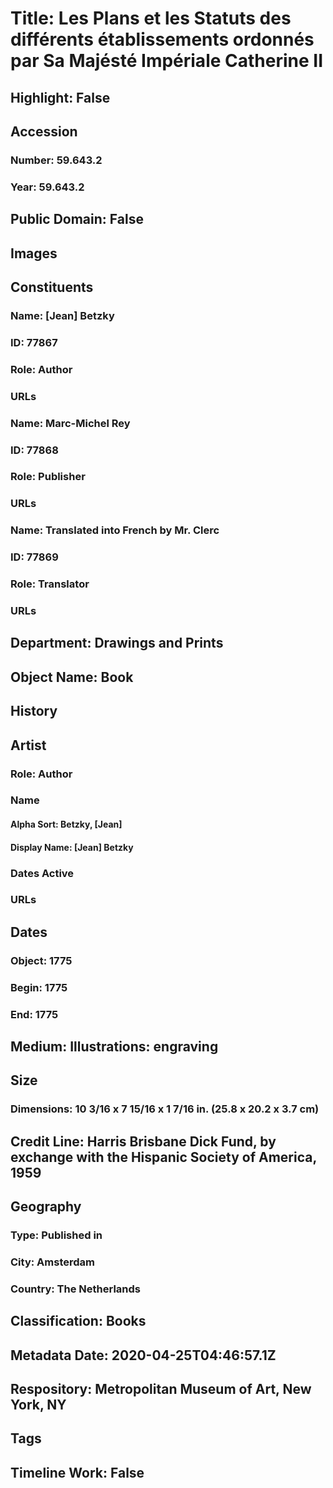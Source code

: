 # Title: Les Plans et les Statuts des différents établissements ordonnés par Sa Majésté Impériale Catherine II
## Highlight: False
## Accession
### Number: 59.643.2
### Year: 59.643.2
## Public Domain: False
## Images
## Constituents
### Name: [Jean] Betzky
### ID: 77867
### Role: Author
### URLs
### Name: Marc-Michel Rey
### ID: 77868
### Role: Publisher
### URLs
### Name: Translated into French by Mr. Clerc
### ID: 77869
### Role: Translator
### URLs
## Department: Drawings and Prints
## Object Name: Book
## History
## Artist
### Role: Author
### Name
#### Alpha Sort: Betzky, [Jean]
#### Display Name: [Jean] Betzky
### Dates Active
### URLs
## Dates
### Object: 1775
### Begin: 1775
### End: 1775
## Medium: Illustrations: engraving
## Size
### Dimensions: 10 3/16 x 7 15/16 x 1 7/16 in. (25.8 x 20.2 x 3.7 cm)
## Credit Line: Harris Brisbane Dick Fund, by exchange with the Hispanic Society of America, 1959
## Geography
### Type: Published in
### City: Amsterdam
### Country: The Netherlands
## Classification: Books
## Metadata Date: 2020-04-25T04:46:57.1Z
## Respository: Metropolitan Museum of Art, New York, NY
## Tags
## Timeline Work: False